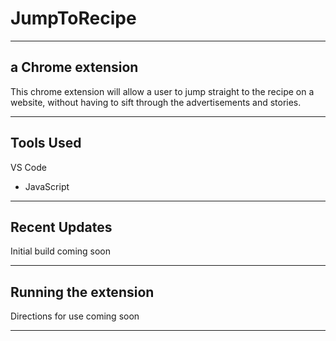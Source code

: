 # JumpToRecipe
------------------------------------
## a Chrome extension
This chrome extension will allow a user to jump straight to the recipe on a website, without having to sift through the advertisements and stories.

------------------------------------
## Tools Used
VS Code
- JavaScript

-------------------------------------

## Recent Updates
Initial build coming soon

--------------------------------------

## Running the extension
Directions for use coming soon

-------------------------------------
